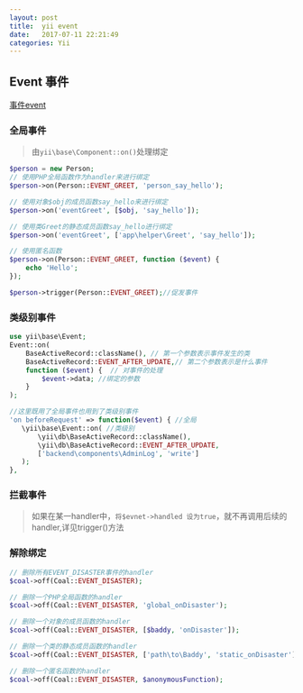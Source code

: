 ```yaml
---
layout: post
title:  yii event
date:   2017-07-11 22:21:49
categories: Yii
---
```

## Event 事件
[事件event](http://www.digpage.com/event.html)

### 全局事件
>由`yii\base\Component::on()`处理绑定
```php
$person = new Person;
// 使用PHP全局函数作为handler来进行绑定
$person->on(Person::EVENT_GREET, 'person_say_hello');

// 使用对象$obj的成员函数say_hello来进行绑定
$person->on('eventGreet', [$obj, 'say_hello']);

// 使用类Greet的静态成员函数say_hello进行绑定
$person->on('eventGreet', ['app\helper\Greet', 'say_hello']);

// 使用匿名函数
$person->on(Person::EVENT_GREET, function ($event) {
    echo 'Hello';
});

$person->trigger(Person::EVENT_GREET);//促发事件
```

### 类级别事件
```php
use yii\base\Event;
Event::on(
    BaseActiveRecord::className(), // 第一个参数表示事件发生的类
    BaseActiveRecord::EVENT_AFTER_UPDATE,// 第二个参数表示是什么事件
    function ($event) {  // 对事件的处理
        $event->data; //绑定的参数
    }
);

//这里既用了全局事件也用到了类级别事件
'on beforeRequest' => function($event) { //全局
   \yii\base\Event::on( //类级别
       \yii\db\BaseActiveRecord::className(),
       \yii\db\BaseActiveRecord::EVENT_AFTER_UPDATE,
       ['backend\components\AdminLog', 'write']
   );
},
```

### 拦截事件
>如果在某一handler中，`将$evnet->handled 设为true`，就不再调用后续的handler,详见trigger()方法

### 解除绑定
```php
// 删除所有EVENT_DISASTER事件的handler
$coal->off(Coal::EVENT_DISASTER);

// 删除一个PHP全局函数的handler
$coal->off(Coal::EVENT_DISASTER, 'global_onDisaster');

// 删除一个对象的成员函数的handler
$coal->off(Coal::EVENT_DISASTER, [$baddy, 'onDisaster']);

// 删除一个类的静态成员函数的handler
$coal->off(Coal::EVENT_DISASTER, ['path\to\Baddy', 'static_onDisaster']);

// 删除一个匿名函数的handler
$coal->off(Coal::EVENT_DISASTER, $anonymousFunction);
```
